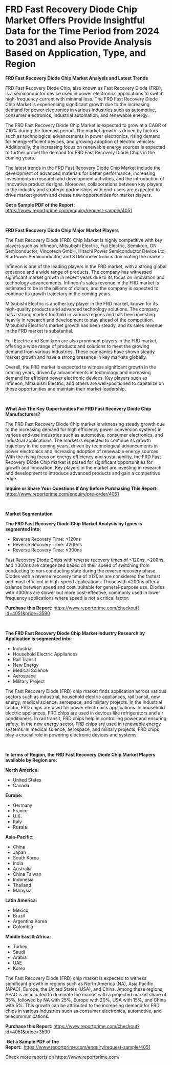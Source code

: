 <p><h1>FRD Fast Recovery Diode Chip Market Offers Provide Insightful Data for the Time Period from 2024 to 2031 and also Provide Analysis Based on Application, Type, and Region</h1></p><p><strong>FRD Fast Recovery Diode Chip Market Analysis and Latest Trends</strong></p>
<p><p>FRD Fast Recovery Diode Chip, also known as Fast Recovery Diode (FRD), is a semiconductor device used in power electronics applications to switch high-frequency current with minimal loss. The FRD Fast Recovery Diode Chip Market is experiencing significant growth due to the increasing demand for power electronics in various industries such as automotive, consumer electronics, industrial automation, and renewable energy.</p><p>The FRD Fast Recovery Diode Chip Market is expected to grow at a CAGR of 7.10% during the forecast period. The market growth is driven by factors such as technological advancements in power electronics, rising demand for energy-efficient devices, and growing adoption of electric vehicles. Additionally, the increasing focus on renewable energy sources is expected to further propel the demand for FRD Fast Recovery Diode Chips in the coming years.</p><p>The latest trends in the FRD Fast Recovery Diode Chip Market include the development of advanced materials for better performance, increasing investments in research and development activities, and the introduction of innovative product designs. Moreover, collaborations between key players in the industry and strategic partnerships with end-users are expected to drive market growth and create new opportunities for market players.</p></p>
<p><strong>Get a Sample PDF of the Report:&nbsp;</strong> <a href="https://www.reportprime.com/enquiry/request-sample/4051">https://www.reportprime.com/enquiry/request-sample/4051</a></p>
<p>&nbsp;</p>
<p><strong>FRD Fast Recovery Diode Chip Major Market Players</strong></p>
<p><p>The Fast Recovery Diode (FRD) Chip Market is highly competitive with key players such as Infineon, Mitsubishi Electric, Fuji Electric, Semikron, ON Semiconductor, Vincotech GmbH, Hitachi Power Semiconductor Device Ltd, StarPower Semiconductor, and STMicroelectronics dominating the market.</p><p>Infineon is one of the leading players in the FRD market, with a strong global presence and a wide range of products. The company has witnessed significant market growth in recent years due to its focus on innovation and technology advancements. Infineon's sales revenue in the FRD market is estimated to be in the billions of dollars, and the company is expected to continue its growth trajectory in the coming years.</p><p>Mitsubishi Electric is another key player in the FRD market, known for its high-quality products and advanced technology solutions. The company has a strong market foothold in various regions and has been investing heavily in research and development to stay ahead of the competition. Mitsubishi Electric's market growth has been steady, and its sales revenue in the FRD market is substantial.</p><p>Fuji Electric and Semikron are also prominent players in the FRD market, offering a wide range of products and solutions to meet the growing demand from various industries. These companies have shown steady market growth and have a strong presence in key markets globally.</p><p>Overall, the FRD market is expected to witness significant growth in the coming years, driven by advancements in technology and increasing demand for efficient power electronic devices. Key players such as Infineon, Mitsubishi Electric, and others are well-positioned to capitalize on these opportunities and maintain their market leadership.</p></p>
<p>&nbsp;</p>
<p><strong>What Are The Key Opportunities For FRD Fast Recovery Diode Chip Manufacturers?</strong></p>
<p><p>The FRD Fast Recovery Diode Chip market is witnessing steady growth due to the increasing demand for high efficiency power conversion systems in various end-use industries such as automotive, consumer electronics, and industrial applications. The market is expected to continue its growth trajectory in the coming years, driven by technological advancements in power electronics and increasing adoption of renewable energy sources. With the rising focus on energy efficiency and sustainability, the FRD Fast Recovery Diode Chip market is poised for significant opportunities for growth and innovation. Key players in the market are investing in research and development to introduce advanced products and gain a competitive edge.</p></p>
<p><strong>Inquire or Share Your Questions If Any Before Purchasing This Report:</strong> <a href="https://www.reportprime.com/enquiry/pre-order/4051">https://www.reportprime.com/enquiry/pre-order/4051</a></p>
<p>&nbsp;</p>
<p><strong>Market Segmentation</strong></p>
<p><strong>The FRD Fast Recovery Diode Chip Market Analysis by types is segmented into:</strong></p>
<p><ul><li>Reverse Recovery Time: ≤120ns</li><li>Reverse Recovery Time: ≤200ns</li><li>Reverse Recovery Time: ≤300ns</li></ul></p>
<p><p>Fast Recovery Diode Chips with reverse recovery times of ≤120ns, ≤200ns, and ≤300ns are categorized based on their speed of switching from conducting to non-conducting state during the reverse recovery phase. Diodes with a reverse recovery time of ≤120ns are considered the fastest and most efficient in high-speed applications. Those with ≤200ns offer a balance between speed and cost, suitable for general-purpose use. Diodes with ≤300ns are slower but more cost-effective, commonly used in lower frequency applications where speed is not a critical factor.</p></p>
<p><strong>Purchase this Report:&nbsp;</strong><a href="https://www.reportprime.com/checkout?id=4051&price=3590">https://www.reportprime.com/checkout?id=4051&price=3590</a></p>
<p>&nbsp;</p>
<p><strong>The FRD Fast Recovery Diode Chip Market Industry Research by Application is segmented into:</strong></p>
<p><ul><li>Industrial</li><li>Household Electric Appliances</li><li>Rail Transit</li><li>New Energy</li><li>Medical Science</li><li>Aerospace</li><li>Military Project</li></ul></p>
<p><p>The Fast Recovery Diode (FRD) chip market finds application across various sectors such as industrial, household electric appliances, rail transit, new energy, medical science, aerospace, and military projects. In the industrial sector, FRD chips are used for power electronics applications. In household electric appliances, FRD chips are used in devices like refrigerators and air conditioners. In rail transit, FRD chips help in controlling power and ensuring safety. In the new energy sector, FRD chips are used in renewable energy systems. In medical science, aerospace, and military projects, FRD chips play a crucial role in powering electronic devices and systems.</p></p>
<p>&nbsp;</p>
<p><strong>In terms of Region, the FRD Fast Recovery Diode Chip Market Players available by Region are:</strong></p>
<p>
    <p> <strong> North America: </strong>
        <ul>
            <li>United States</li>
            <li>Canada</li>
        </ul>
        </p> 
    <p> <strong> Europe: </strong>
        <ul>
            <li>Germany</li>
            <li>France</li>
            <li>U.K.</li>
            <li>Italy</li>
            <li>Russia</li>
        </ul>
        </p> 
    <p> <strong> Asia-Pacific: </strong>
        <ul>
            <li>China</li>
            <li>Japan</li>
            <li>South Korea</li>
            <li>India</li>
            <li>Australia</li>
            <li>China Taiwan</li>
            <li>Indonesia</li>
            <li>Thailand</li>
            <li>Malaysia</li>
        </ul>
        </p> 
    <p> <strong> Latin America: </strong>
        <ul>
            <li>Mexico</li>
            <li>Brazil</li>
            <li>Argentina Korea</li>
            <li>Colombia</li>
        </ul>
        </p> 
    <p> <strong> Middle East & Africa: </strong>
        <ul>
            <li>Turkey</li>
            <li>Saudi</li>
            <li>Arabia</li>
            <li>UAE</li>
            <li>Korea</li>
        </ul>
    </p>
    </p>
<p><p>The Fast Recovery Diode (FRD) chip market is expected to witness significant growth in regions such as North America (NA), Asia Pacific (APAC), Europe, the United States (USA), and China. Among these regions, APAC is anticipated to dominate the market with a projected market share of 35%, followed by NA with 25%, Europe with 20%, USA with 15%, and China with 5%. This growth can be attributed to the increasing demand for FRD chips in various industries such as consumer electronics, automotive, and telecommunications.</p></p>
<p><strong>Purchase this Report: </strong><a href="https://www.reportprime.com/checkout?id=4051&price=3590">https://www.reportprime.com/checkout?id=4051&price=3590</a></p>
<p>&nbsp;<strong>Get a Sample PDF of the Report:&nbsp;&nbsp;</strong><a href="https://www.reportprime.com/enquiry/request-sample/4051">https://www.reportprime.com/enquiry/request-sample/4051</a></p>
<p><strong></strong></p>
<p>Check more reports on https://www.reportprime.com/</p>